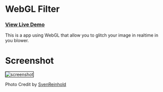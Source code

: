 <h1>WebGL Filter</h1>

<h3><a href="http://after12am.github.com/webgl-glitch/">View Live Demo</a></h3>

This is a app using WebGL that allow you to glitch your image in realtime in you blower.

<h1>Screenshot</h1>

<img src="https://github.com/after12am/webgl-glitch/blob/master/screenshot.jpg?raw=true" alt="screenshot" style="border: 1px solid #000;" />

Photo Credit by <a href="http://www.flickr.com/photos/svenreinhold/">SvenReinhold</a>